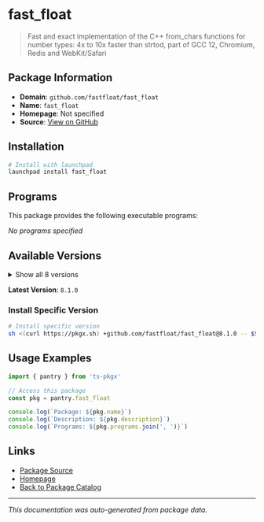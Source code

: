 # fast_float

> Fast and exact implementation of the C++ from_chars functions for number types: 4x to 10x faster than strtod, part of GCC 12, Chromium, Redis and WebKit/Safari

## Package Information

- **Domain**: `github.com/fastfloat/fast_float`
- **Name**: `fast_float`
- **Homepage**: Not specified
- **Source**: [View on GitHub](https://github.com/pkgxdev/pantry/tree/main/projects/github.com/fastfloat/fast_float/package.yml)

## Installation

```bash
# Install with launchpad
launchpad install fast_float
```

## Programs

This package provides the following executable programs:

*No programs specified*

## Available Versions

<details>
<summary>Show all 8 versions</summary>

- `8.1.0`, `8.0.2`, `8.0.1`, `8.0.0`, `7.0.0`
- `6.1.6`, `6.1.5`, `6.1.4`

</details>

**Latest Version**: `8.1.0`

### Install Specific Version

```bash
# Install specific version
sh <(curl https://pkgx.sh) +github.com/fastfloat/fast_float@8.1.0 -- $SHELL -i
```

## Usage Examples

```typescript
import { pantry } from 'ts-pkgx'

// Access this package
const pkg = pantry.fast_float

console.log(`Package: ${pkg.name}`)
console.log(`Description: ${pkg.description}`)
console.log(`Programs: ${pkg.programs.join(', ')}`)
```

## Links

- [Package Source](https://github.com/pkgxdev/pantry/tree/main/projects/github.com/fastfloat/fast_float/package.yml)
- [Homepage](#)
- [Back to Package Catalog](../../../package-catalog.md)

---

*This documentation was auto-generated from package data.*
